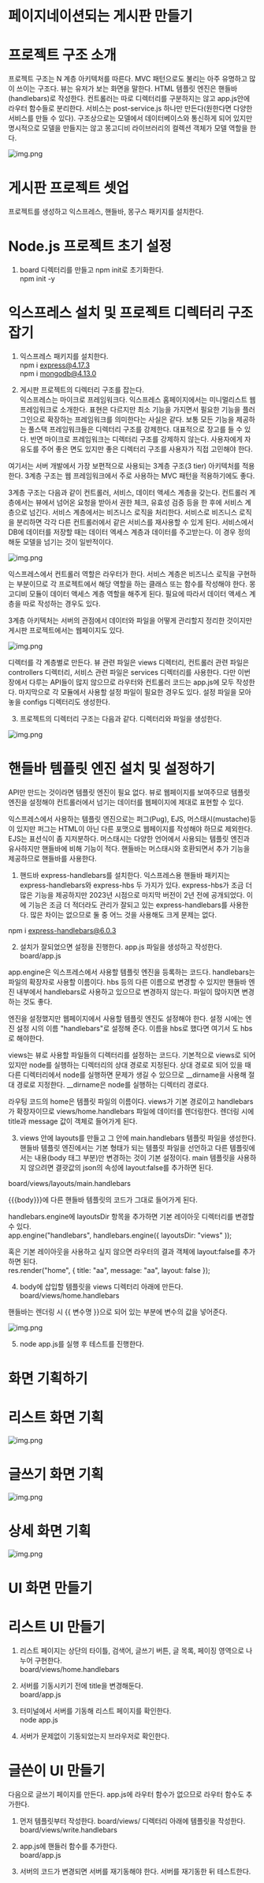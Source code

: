 # **페이지네이션되는 게시판 만들기**  
# **프로젝트 구조 소개**  
프로젝트 구조는 N 계층 아키텍처를 따른다. MVC 패턴으로도 불리는 아주 유명하고 많이 쓰이는 구조다. 뷰는 유저가 보는 화면을 말한다. HTML 템플릿 엔진은 
핸들바(handlebars)로 작성한다. 컨트롤러는 따로 디렉터리를 구분하지는 않고 app.js안에 라우터 함수들로 분리한다. 서비스는 post-service.js 하나만 
만든다(원한다면 다양한 서비스를 만들 수 있다). 구조상으로는 모델에서 데이터베이스와 통신하게 되어 있지만 명시적으로 모델을 만들지는 않고 몽고디비 라이브러리의 
컬렉션 객체가 모델 역할을 한다.  
  
![img.png](image/img.png)  
  
# **게시판 프로젝트 셋업**  
프로젝트를 생성하고 익스프레스, 핸들바, 몽구스 패키지를 설치한다.  
  
# **Node.js 프로젝트 초기 설정**  
1. board 디렉터리를 만들고 npm init로 초기화한다.  
npm init -y  
  
# **익스프레스 설치 및 프로젝트 디렉터리 구조 잡기**  
1. 익스프레스 패키지를 설치한다.  
npm i express@4.17.3  
npm i mongodb@4.13.0  

2. 게시판 프로젝트의 디렉터리 구조를 잡는다.  
익스프레스는 마이크로 프레임워크다. 익스프레스 홈페이지에서는 미니멀리스트 웹 프레임워크로 소개한다. 표현은 다르지만 최소 기능을 가지면서 필요한 기능을 
플러그인으로 확장하는 프레임워크를 의미한다는 사실은 같다. 보통 모든 기능을 제공하는 풀스택 프레임워크들은 디렉터리 구조를 강제한다. 대표적으로 장고를 
들 수 있다. 반면 마이크로 프레임워크는 디렉터리 구조를 강제하지 않는다. 사용자에게 자유도를 주어 좋은 면도 있지만 좋은 디렉터리 구조를 사용자가 직접 
고민해야 한다.  
  
여기서는 서버 개발에서 가장 보편적으로 사용되는 3계층 구조(3 tier) 아키텍처를 적용한다. 3계층 구조는 웹 프레임워크에서 주로 사용하는 MVC 패턴을 
적용하기에도 좋다.  
  
3계층 구조는 다음과 같이 컨트롤러, 서비스, 데이터 액세스 계층을 갖는다. 컨트롤러 계층에서는 뷰에서 넘어온 요청을 받아서 권한 체크, 유효성 검증 등을 
한 후에 서비스 계층으로 넘긴다. 서비스 계층에서는 비즈니스 로직을 처리한다. 서비스로 비즈니스 로직을 분리하면 각각 다른 컨트롤러에서 같은 서비스를 
재사용할 수 있게 된다. 서비스에서 DB에 데이터를 저장할 때는 데이터 엑세스 계층과 데이터를 주고받는다. 이 경우 정의해둔 모델을 넘기는 것이 일반적이다.  
  
![img.png](image/img2.png)  
  
익스프레스에서 컨트롤러 역할은 라우터가 한다. 서비스 계층은 비즈니스 로직을 구현하는 부분이므로 각 프로젝트에서 해당 역할을 하는 클래스 또는 함수를 
작성해야 한다. 몽고디비 모듈이 데이터 액세스 계층 역할을 해주게 된다. 필요에 따라서 데이터 액세스 계층을 따로 작성하는 경우도 있다.  
  
3계층 아키텍처는 서버의 관점에서 데이터와 파일을 어떻게 관리할지 정리한 것이지만 게시판 프로젝트에서는 웹페이지도 있다.  
  
![img.png](image/img3.png)  
  
디렉터를 각 계층별로 만든다. 뷰 관련 파일은 views 디렉터리, 컨트롤러 관련 파일은 controllers 디렉터리, 서비스 관련 파일은 services 디렉터리를 
사용한다. 다만 이번 장에서 다루는 API들이 많지 않으므로 라우터와 컨트롤러 코드는 app.js에 모두 작성한다. 마지막으로 각 모듈에서 사용할 설정 파일이 
필요한 경우도 있다. 설정 파일을 모아놓을 configs 디렉터리도 생성한다.  
  
3. 프로젝트의 디렉터리 구조는 다음과 같다. 디렉터리와 파일을 생성한다.  
  
![img.png](image/img4.png)  
  
# **핸들바 템플릿 엔진 설치 및 설정하기**  
API만 만드는 것이라면 템플릿 엔진이 필요 없다. 뷰로 웹페이지를 보여주므로 템플릿 엔진을 설정해야 컨트롤러에서 넘기는 데이터를 웹페이지에 제대로 표현할 
수 있다.  
  
익스프레스에서 사용하는 템플릿 엔진으로는 퍼그(Pug), EJS, 머스태시(mustache)등이 있지만 퍼그는 HTML이 아닌 다른 포맷으로 웹페이지를 작성해야 하므로 
제외한다. EJS는 표션식이 좀 지저분하다. 머스태시는 다양한 언어에서 사용되는 템플릿 엔진과 유사하지만 핸들바에 비해 기능이 적다. 핸들바는 머스태시와 
호환되면서 추가 기능을 제공하므로 핸들바를 사용한다.  
  
1. 핸드바 express-handlebars를 설치한다. 익스프레스용 핸들바 패키지는 express-handlebars와 express-hbs 두 가지가 있다. express-hbs가 조금 
더 많은 기능을 제공하지만 2023년 시점으로 마지막 버전이 2년 전에 공개되었다. 이에 기능은 조금 더 적더라도 관리가 잘되고 있는 express-handlebars를 
사용한다. 많은 차이는 없으므로 둘 중 어느 것을 사용해도 크게 문제는 없다.  
  
npm i express-handlebars@6.0.3  
  
2. 설치가 잘되었으면 설정을 진행한다. app.js 파일을 생성하고 작성한다.  
board/app.js  
  
app.engine은 익스프레스에서 사용할 템플릿 엔진을 등록하는 코드다. handlebars는 파일의 확장자로 사용할 이름이다. hbs 등의 다른 이름으로 변경할 수 있지만 
핸들바 엔진 내부에서 handlebars로 사용하고 있으므로 변경하지 않는다. 파일이 많아지면 변경하는 것도 좋다.  
  
엔진을 설정했지만 웹페이지에서 사용할 템플릿 엔진도 설정해야 한다. 설정 시에는 엔진 설정 시의 이름 "handlebars"로 설정해 준다. 이름을 hbs로 했다면 여기서
도 hbs로 해야한다.  
  
views는 뷰로 사용할 파일들의 디렉터리를 설정하는 코드다. 기본적으로 views로 되어 있지만 node를 실행하는 디렉터리의 상대 경로로 지정된다. 상대 경로로 
되어 있을 때 다른 디렉터리에서 node를 실행하면 문제가 생길 수 있으므로 __dirname을 사용해 절대 경로로 지정한다. __dirname은 node를 실행하는 
디렉터리 경로다.  
  
라우팅 코드의 home은 템플릿 파일의 이름이다. views가 기본 경로이고 handlebars가 확장자이므로 views/home.handlebars 파일에 데이터를 렌더링한다. 
렌더링 시에 title과 message 값이 객체로 들어가게 된다.  
  
3. views 안에 layouts를 만들고 그 안에 main.handlebars 템플릿 파일을 생성한다. 핸들바 템플릿 엔진에서는 기본 형태가 되는 템플릿 파일을 선언하고 다른 
템플릿에서는 내용(body 태그 부분)만 변경하는 것이 기본 설정이다. main 템플릿을 사용하지 않으려면 결괏값의 json의 속성에 layout:false를 추가하면 
된다.  
  
board/views/layouts/main.handlebars  
  
{{{body}}}에 다른 핸들바 템플릿의 코드가 그대로 들어가게 된다.  
  
handlebars.engine에 layoutsDir 항목을 추가하면 기본 레이아웃 디렉터리를 변경할 수 있다.  
app.engine("handlebars", handlebars.engine({ layoutsDir: "views" ));  
  
혹은 기본 레이아웃을 사용하고 싶지 않으면 라우터의 결과 객체에 layout:false를 추가하면 된다.  
res.render("home", { title: "aa", message: "aa", layout: false });  
  
4. body에 삽입할 템플릿을 views 디렉터리 아래에 만든다.  
board/views/home.handlebars  
  
핸들바는 렌더링 시 {{ 변수명 }}으로 되어 있는 부분에 변수의 값을 넣어준다.  
  
![img.png](image/img5.png)  
  
5. node app.js를 실행 후 테스트를 진행한다.  
  
# **화면 기획하기**  
# **리스트 화면 기획**  
![img.png](image/img6.png)  
  
# **글쓰기 화면 기획**  
![img.png](image/img7.png)  
  
# **상세 화면 기획**  
![img.png](image/img8.png)  
  
# **UI 화면 만들기**  
# **리스트 UI 만들기**  
1. 리스트 페이지는 상단의 타이틀, 검색어, 글쓰기 버튼, 글 목록, 페이징 영역으로 나누어 구현한다.  
board/views/home.handlebars  
  
2. 서버를 기동시키기 전에 title을 변경해둔다.  
board/app.js  
  
3. 터미널에서 서버를 기동해 리스트 페이지를 확인한다.  
node app.js  
  
4. 서버가 문제없이 기동되었는지 브라우저로 확인한다.  
  
# **글쓴이 UI 만들기**  
다음으로 글쓰기 페이지를 만든다. app.js에 라우터 함수가 없으므로 라우터 함수도 추가한다.  
  
1. 먼저 템플릿부터 작성한다. board/views/ 디렉터리 아래에 템플릿을 작성한다.  
board/views/write.handlebars  
  
2. app.js에 핸들러 함수를 추가한다.  
board/app.js  
  
3. 서버의 코드가 변경되면 서버를 재기동해야 한다. 서버를 재기동한 뒤 테스트한다.  
  
